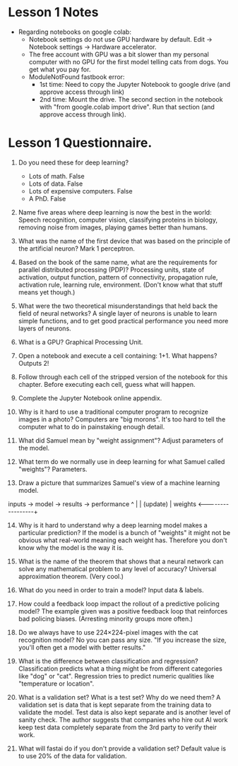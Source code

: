 # Lesson 1 Notes
* Regarding notebooks on google colab:
  * Notebook settings do not use GPU hardware by default. Edit -> Notebook settings -> Hardware accelerator.
  * The free account with GPU was a bit slower than my personal computer with no GPU for the first model telling cats from dogs. You get what you pay for.
  * ModuleNotFound fastbook error:
    * 1st time: Need to copy the Jupyter Notebook to google drive (and approve access through link)
    * 2nd time: Mount the drive. The second section in the notebook with "from google.colab import drive". Run that section (and approve access through link). 


# Lesson 1 Questionnaire.

1. Do you need these for deep learning?
   * Lots of math. False
   * Lots of data. False
   * Lots of expensive computers. False
   * A PhD. False

2. Name five areas where deep learning is now the best in the world:
Speech recognition, computer vision, classifying proteins in biology, removing noise from images, playing games better than humans.

3. What was the name of the first device that was based on the principle of the artificial neuron?
Mark 1 perceptron.

4. Based on the book of the same name, what are the requirements for parallel distributed processing (PDP)?
Processing units, state of activation, output function, pattern of connectivity, propagation rule, activation rule, learning rule, environment. (Don't know what that stuff means yet though.)

5. What were the two theoretical misunderstandings that held back the field of neural networks?
A single layer of neurons is unable to learn simple functions, and to get good practical performance you need more layers of neurons.

6. What is a GPU?
Graphical Processing Unit.

7. Open a notebook and execute a cell containing: 1+1. What happens?
Outputs 2!

8. Follow through each cell of the stripped version of the notebook for this chapter. Before executing each cell, guess what will happen.

9. Complete the Jupyter Notebook online appendix.

10. Why is it hard to use a traditional computer program to recognize images in a photo?
Computers are "big morons". It's too hard to tell the computer what to do in painstaking enough detail.

11. What did Samuel mean by "weight assignment"?
Adjust parameters of the model.

12. What term do we normally use in deep learning for what Samuel called "weights"?
Parameters.

13. Draw a picture that summarizes Samuel's view of a machine learning model.

   inputs -> model -> results -> performance
               ^                      |
               |          (update)    |
            weights <-----------------+

14. Why is it hard to understand why a deep learning model makes a particular prediction?
If the model is a bunch of "weights" it might not be obvious what real-world meaning each weight has.
Therefore you don't know why the model is the way it is.

15. What is the name of the theorem that shows that a neural network can solve any mathematical problem to any level of accuracy?
Universal approximation theorem. (Very cool.)

16. What do you need in order to train a model?
Input data & labels.

17. How could a feedback loop impact the rollout of a predictive policing model?
The example given was a positive feedback loop that reinforces bad policing biases. (Arresting minority groups more often.)

18. Do we always have to use 224×224-pixel images with the cat recognition model?
No you can pass any size. "If you increase the size, you'll often get a model with better results."

19. What is the difference between classification and regression?
Classification predicts what a thing might be from different categories like "dog" or "cat".
Regression tries to predict numeric qualities like "temperature or location".

20. What is a validation set? What is a test set? Why do we need them?
A validation set is data that is kept separate from the training data to validate the model.
Test data is also kept separate and is another level of sanity check. The author suggests that companies who hire
out AI work keep test data completely separate from the 3rd party to verify their work.

21. What will fastai do if you don't provide a validation set?
Default value is to use 20% of the data for validation.
